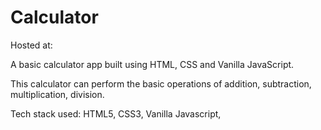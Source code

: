 # Calculator

Hosted at: 

A basic calculator app built using HTML, CSS and Vanilla JavaScript.

This calculator can perform the basic operations of addition, subtraction, multiplication, division.

Tech stack used: HTML5, CSS3, Vanilla Javascript,
